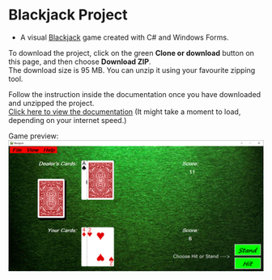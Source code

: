 # Blackjack Project
- A visual <a target="_blank" href="https://en.wikipedia.org/wiki/Blackjack">Blackjack</a> game created with C# and Windows Forms. 

To download the project, click on the green **Clone or download** button on this page, and then choose **Download ZIP**.<br/>
The download size is 95 MB. You can unzip it using your favourite zipping tool.

Follow the instruction inside the documentation once you have downloaded and unzipped the project.<br/>
<a href="/Mikhail%20Goulding%20Blackjack%20Project%202020/Documentation/BlackJack%20Documentation.pdf">Click here to view the documentation</a> (It might take a moment to load, depending on your internet speed.)

Game preview:
<img src = "/Mikhail Goulding Blackjack Project 2020/Blackjack Game/HTP/2.PNG" />
